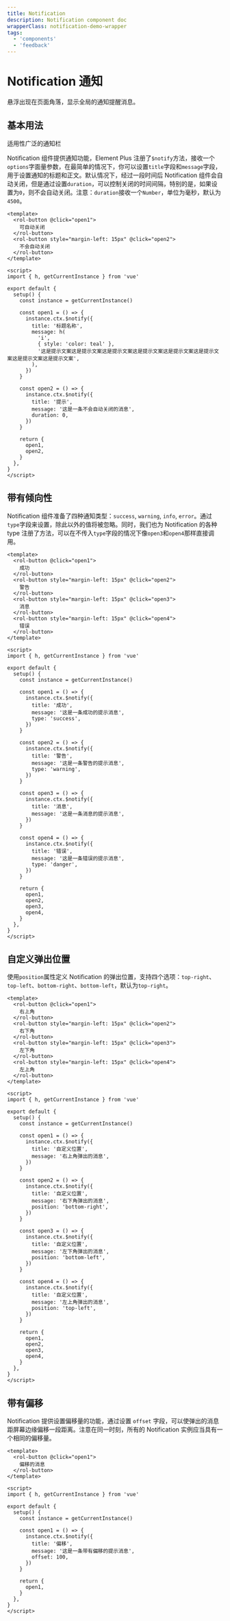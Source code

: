```yaml
---
title: Notification
description: Notification component doc
wrapperClass: notification-demo-wrapper
tags:
  - 'components'
  - 'feedback'
---
```


# Notification 通知

悬浮出现在页面角落，显示全局的通知提醒消息。

## 基本用法

适用性广泛的通知栏

Notification 组件提供通知功能，Element Plus 注册了`$notify`方法，接收一个`options`字面量参数，在最简单的情况下，你可以设置`title`字段和`message`字段，用于设置通知的标题和正文。默认情况下，经过一段时间后 Notification 组件会自动关闭，但是通过设置`duration`，可以控制关闭的时间间隔，特别的是，如果设置为`0`，则不会自动关闭。注意：`duration`接收一个`Number`，单位为毫秒，默认为`4500`。

```vue demo
<template>
  <rol-button @click="open1">
    可自动关闭
  </rol-button>
  <rol-button style="margin-left: 15px" @click="open2">
    不会自动关闭
  </rol-button>
</template>

<script>
import { h, getCurrentInstance } from 'vue'

export default {
  setup() {
    const instance = getCurrentInstance()

    const open1 = () => {
      instance.ctx.$notify({
        title: '标题名称',
        message: h(
          'i',
          { style: 'color: teal' },
          '这是提示文案这是提示文案这是提示文案这是提示文案这是提示文案这是提示文案这是提示文案这是提示文案',
        ),
      })
    }

    const open2 = () => {
      instance.ctx.$notify({
        title: '提示',
        message: '这是一条不会自动关闭的消息',
        duration: 0,
      })
    }

    return {
      open1,
      open2,
    }
  },
}
</script>
```

## 带有倾向性

Notification 组件准备了四种通知类型：`success`, `warning`, `info`, `error`。通过`type`字段来设置，除此以外的值将被忽略。同时，我们也为 Notification 的各种 type 注册了方法，可以在不传入`type`字段的情况下像`open3`和`open4`那样直接调用。

```vue demo
<template>
  <rol-button @click="open1">
    成功
  </rol-button>
  <rol-button style="margin-left: 15px" @click="open2">
    警告
  </rol-button>
  <rol-button style="margin-left: 15px" @click="open3">
    消息
  </rol-button>
  <rol-button style="margin-left: 15px" @click="open4">
    错误
  </rol-button>
</template>

<script>
import { h, getCurrentInstance } from 'vue'

export default {
  setup() {
    const instance = getCurrentInstance()

    const open1 = () => {
      instance.ctx.$notify({
        title: '成功',
        message: '这是一条成功的提示消息',
        type: 'success',
      })
    }

    const open2 = () => {
      instance.ctx.$notify({
        title: '警告',
        message: '这是一条警告的提示消息',
        type: 'warning',
      })
    }

    const open3 = () => {
      instance.ctx.$notify({
        title: '消息',
        message: '这是一条消息的提示消息',
      })
    }

    const open4 = () => {
      instance.ctx.$notify({
        title: '错误',
        message: '这是一条错误的提示消息',
        type: 'danger',
      })
    }

    return {
      open1,
      open2,
      open3,
      open4,
    }
  },
}
</script>
```

## 自定义弹出位置

使用`position`属性定义 Notification 的弹出位置，支持四个选项：`top-right`、`top-left`、`bottom-right`、`bottom-left`，默认为`top-right`。

```vue demo
<template>
  <rol-button @click="open1">
    右上角
  </rol-button>
  <rol-button style="margin-left: 15px" @click="open2">
    右下角
  </rol-button>
  <rol-button style="margin-left: 15px" @click="open3">
    左下角
  </rol-button>
  <rol-button style="margin-left: 15px" @click="open4">
    左上角
  </rol-button>
</template>

<script>
import { h, getCurrentInstance } from 'vue'

export default {
  setup() {
    const instance = getCurrentInstance()

    const open1 = () => {
      instance.ctx.$notify({
        title: '自定义位置',
        message: '右上角弹出的消息',
      })
    }

    const open2 = () => {
      instance.ctx.$notify({
        title: '自定义位置',
        message: '右下角弹出的消息',
        position: 'bottom-right',
      })
    }

    const open3 = () => {
      instance.ctx.$notify({
        title: '自定义位置',
        message: '左下角弹出的消息',
        position: 'bottom-left',
      })
    }

    const open4 = () => {
      instance.ctx.$notify({
        title: '自定义位置',
        message: '左上角弹出的消息',
        position: 'top-left',
      })
    }

    return {
      open1,
      open2,
      open3,
      open4,
    }
  },
}
</script>
```

## 带有偏移

Notification 提供设置偏移量的功能，通过设置 `offset` 字段，可以使弹出的消息距屏幕边缘偏移一段距离。注意在同一时刻，所有的 Notification 实例应当具有一个相同的偏移量。

```vue demo
<template>
  <rol-button @click="open1">
    偏移的消息
  </rol-button>
</template>

<script>
import { h, getCurrentInstance } from 'vue'

export default {
  setup() {
    const instance = getCurrentInstance()

    const open1 = () => {
      instance.ctx.$notify({
        title: '偏移',
        message: '这是一条带有偏移的提示消息',
        offset: 100,
      })
    }

    return {
      open1,
    }
  },
}
</script>
```
